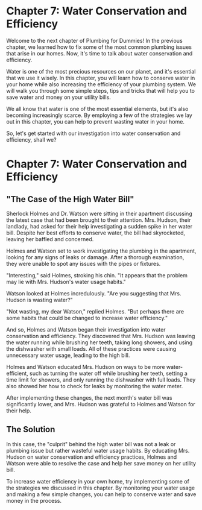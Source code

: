 # Chapter 7: Water Conservation and Efficiency

Welcome to the next chapter of Plumbing for Dummies! In the previous chapter, we learned how to fix some of the most common plumbing issues that arise in our homes. Now, it's time to talk about water conservation and efficiency.

Water is one of the most precious resources on our planet, and it's essential that we use it wisely. In this chapter, you will learn how to conserve water in your home while also increasing the efficiency of your plumbing system. We will walk you through some simple steps, tips and tricks that will help you to save water and money on your utility bills.

We all know that water is one of the most essential elements, but it's also becoming increasingly scarce. By employing a few of the strategies we lay out in this chapter, you can help to prevent wasting water in your home. 

So, let's get started with our investigation into water conservation and efficiency, shall we?
# Chapter 7: Water Conservation and Efficiency

## "The Case of the High Water Bill"

Sherlock Holmes and Dr. Watson were sitting in their apartment discussing the latest case that had been brought to their attention. Mrs. Hudson, their landlady, had asked for their help investigating a sudden spike in her water bill. Despite her best efforts to conserve water, the bill had skyrocketed, leaving her baffled and concerned.

Holmes and Watson set to work investigating the plumbing in the apartment, looking for any signs of leaks or damage. After a thorough examination, they were unable to spot any issues with the pipes or fixtures.

"Interesting," said Holmes, stroking his chin. "It appears that the problem may lie with Mrs. Hudson's water usage habits."

Watson looked at Holmes incredulously. "Are you suggesting that Mrs. Hudson is wasting water?"

"Not wasting, my dear Watson," replied Holmes. "But perhaps there are some habits that could be changed to increase water efficiency."

And so, Holmes and Watson began their investigation into water conservation and efficiency. They discovered that Mrs. Hudson was leaving the water running while brushing her teeth, taking long showers, and using the dishwasher with small loads. All of these practices were causing unnecessary water usage, leading to the high bill.

Holmes and Watson educated Mrs. Hudson on ways to be more water-efficient, such as turning the water off while brushing her teeth, setting a time limit for showers, and only running the dishwasher with full loads. They also showed her how to check for leaks by monitoring the water meter.

After implementing these changes, the next month's water bill was significantly lower, and Mrs. Hudson was grateful to Holmes and Watson for their help.

## The Solution

In this case, the "culprit" behind the high water bill was not a leak or plumbing issue but rather wasteful water usage habits. By educating Mrs. Hudson on water conservation and efficiency practices, Holmes and Watson were able to resolve the case and help her save money on her utility bill.

To increase water efficiency in your own home, try implementing some of the strategies we discussed in this chapter. By monitoring your water usage and making a few simple changes, you can help to conserve water and save money in the process.